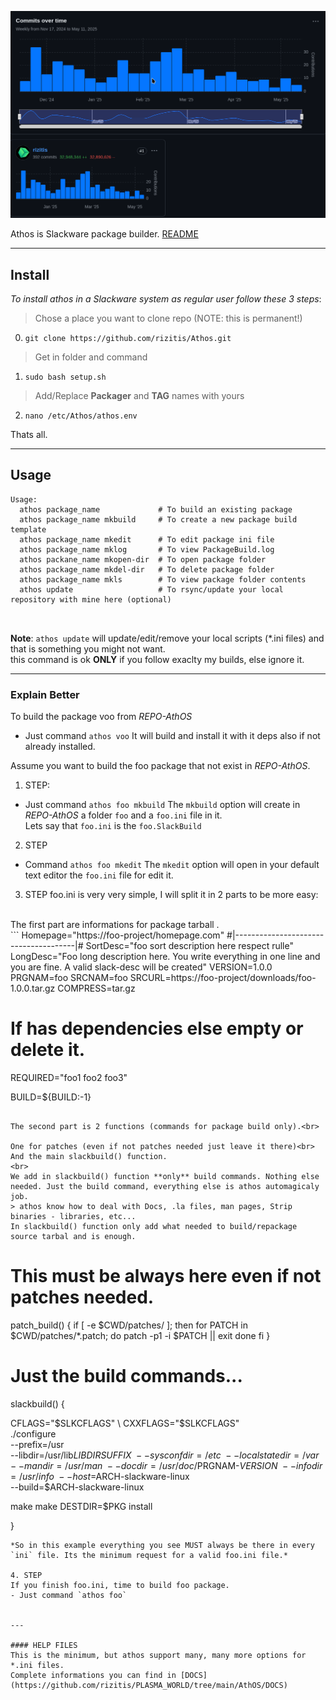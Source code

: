 ![](./IMAGES/Commitsovertime.png)

Athos is Slackware package builder. [README](https://github.com/rizitis/Athos/tree/main/AthOS#readme)<br>

---

## Install

*To install athos in a Slackware system as regular user follow these 3 steps*:

> Chose a place you want to clone repo (NOTE: this is permanent!)
0. `git clone https://github.com/rizitis/Athos.git`
> Get in folder and command
1. `sudo bash setup.sh`
> Add/Replace **Packager** and **TAG** names with yours
2. `nano /etc/Athos/athos.env`

Thats all.

---

## Usage

```
Usage:
  athos package_name             # To build an existing package
  athos package_name mkbuild     # To create a new package build template
  athos package_name mkedit      # To edit package ini file
  athos package_name mklog       # To view PackageBuild.log
  athos packane_name mkopen-dir  # To open package folder
  athos package_name mkdel-dir   # To delete package folder
  athos package_name mkls        # To view package folder contents
  athos update                   # To rsync/update your local repository with mine here (optional)

  
```
**Note**: `athos update` will update/edit/remove your local scripts (*.ini files) and that is something you might not want.<br>
      this command is ok **ONLY** if you follow exaclty my builds, else ignore it.

---

### Explain Better

To build the package voo from *REPO-AthOS* 
- Just command `athos voo` 
It will build and install it with it deps also if not already installed.

Assume you want to build the foo package that not exist in *REPO-AthOS*. 
1. STEP:
- Just command `athos foo mkbuild` 
The `mkbuild` option will create in *REPO-AthOS* a folder `foo` and a `foo.ini` file in it.<br>
Lets say that `foo.ini` is the `foo.SlackBuild` <br>

2. STEP
- Command `athos foo mkedit`
The `mkedit` option will open in your default text editor the `foo.ini` file for edit it.

3. STEP
foo.ini is very very simple, I will split it in 2 parts to be more easy:
<br>
The first part are informations for package tarball . <br>
```
Homepage="https://foo-project/homepage.com"
        #|--------------------------------------|#
SortDesc="foo sort description here respect rulle"
LongDesc="Foo long description here. You write everything in one line and you are fine. A valid slack-desc will be created"
VERSION=1.0.0
PRGNAM=foo
SRCNAM=foo
SRCURL=https://foo-project/downloads/foo-1.0.0.tar.gz
COMPRESS=tar.gz

# If has dependencies else empty or delete it.
REQUIRED="foo1 foo2 foo3"

BUILD=${BUILD:-1}
```

The second part is 2 functions (commands for package build only).<br>

One for patches (even if not patches needed just leave it there)<br>
And the main slackbuild() function.
<br>
We add in slackbuild() function **only** build commands. Nothing else needed. Just the build command, everything else is athos automagicaly job.
> athos know how to deal with Docs, .la files, man pages, Strip binaries - libraries, etc...
In slackbuild() function only add what needed to build/repackage source tarbal and is enough. 

```
# This must be always here even if not patches needed.
patch_build() {
if [ -e $CWD/patches/ ]; then
  for PATCH in $CWD/patches/*.patch; do
    patch -p1 -i $PATCH || exit
  done
fi
}


# Just the build commands...
slackbuild() {

CFLAGS="$SLKCFLAGS" \
CXXFLAGS="$SLKCFLAGS" \
./configure \
  --prefix=/usr \
  --libdir=/usr/lib${LIBDIRSUFFIX} \
  --sysconfdir=/etc \
  --localstatedir=/var \
  --mandir=/usr/man \
  --docdir=/usr/doc/$PRGNAM-$VERSION \
  --infodir=/usr/info \
  --host=$ARCH-slackware-linux \
  --build=$ARCH-slackware-linux

make
make DESTDIR=$PKG install

}
```
*So in this example everything you see MUST always be there in every `ini` file. Its the minimum request for a valid foo.ini file.*

4. STEP
If you finish foo.ini, time to build foo package.
- Just command `athos foo`


--- 

#### HELP FILES
This is the minimum, but athos support many, many more options for *.ini files.
Complete informations you can find in [DOCS](https://github.com/rizitis/PLASMA_WORLD/tree/main/AthOS/DOCS)



